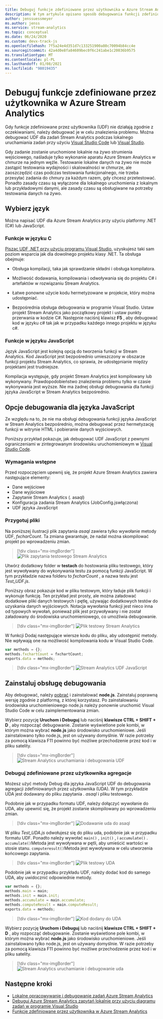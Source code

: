 ```yaml
---
title: Debuguj funkcje zdefiniowane przez użytkownika w Azure Stream Analytics
description: W tym artykule opisano sposób debugowania funkcji zdefiniowanych przez użytkownika w programie Azure Stream Analytics.
author: jenssuessmeyer
ms.author: jenss
ms.service: stream-analytics
ms.topic: conceptual
ms.date: 06/24/2020
ms.custom: devx-track-js
ms.openlocfilehash: 7f5a24e4d351d7c133251900a80c70094b84cc4e
ms.sourcegitcommit: 42a4d0e8fa84609bec0f6c241abe1c20036b9575
ms.translationtype: MT
ms.contentlocale: pl-PL
ms.lasthandoff: 01/08/2021
ms.locfileid: "98019435"
---
```

# <a name="debug-user-defined-functions-in-azure-stream-analytics"></a>Debuguj funkcje zdefiniowane przez użytkownika w Azure Stream Analytics 

Gdy funkcje zdefiniowane przez użytkownika (UDF) nie działają zgodnie z oczekiwaniami, należy debugować je w celu znalezienia problemu. Można debugować UDF dla zadań Stream Analytics podczas lokalnego uruchamiania zadań przy użyciu [Visual Studio Code](visual-studio-code-local-run-live-input.md) lub [Visual Studio](stream-analytics-vs-tools-local-run.md).

Gdy zadanie zostanie uruchomione lokalnie na żywo strumienia wejściowego, naśladuje tylko wykonanie aparatu Azure Stream Analytics w chmurze na jednym węźle. Testowanie lokalne danych na żywo nie może zastąpić testowania wydajności i skalowalności w chmurze, ale zaoszczędzić czas podczas testowania funkcjonalnego, nie trzeba przesyłać zadania do chmury za każdym razem, gdy chcesz przetestować. Ponadto zasady czasu są wyłączone dla lokalnego uruchomienia z lokalnym lub przykładowymi danymi, ale zasady czasu są obsługiwane na potrzeby testowania danych na żywo.

## <a name="pick-your-language"></a>Wybierz język

Można napisać UDF dla Azure Stream Analytics przy użyciu platformy .NET (C#) lub JavaScript. 

### <a name="functions-in-c"></a>Funkcje w języku C # 

[Pisząc UDF .NET przy użyciu programu Visual Studio](stream-analytics-edge-csharp-udf-methods.md), uzyskujesz taki sam poziom wsparcia jak dla dowolnego projektu klasy .NET. Ta obsługa obejmuje:

* Obsługa kompilacji, taka jak sprawdzanie składni i obsługa kompilatora.

* Możliwość dodawania, kompilowania i odwoływania się do projektu C# i artefaktów w rozwiązaniu Stream Analytics. 

* Łatwe ponowne użycie kodu hermetyzowane w projekcie, który można udostępniać. 

* Bezpośrednia obsługa debugowania w programie Visual Studio. Ustaw projekt Stream Analytics jako początkowy projekt i ustaw punkty przerwania w kodzie C#. Następnie naciśnij klawisz **F5** , aby debugować kod w języku c# tak jak w przypadku każdego innego projektu w języku c#. 

### <a name="functions-in-javascript"></a>Funkcje w języku JavaScript

Język JavaScript jest kolejną opcją do tworzenia funkcji w Stream Analytics. Kod JavaScript jest bezpośrednio umieszczony w obszarze funkcji projektu Stream Analytics, co sprawia, że udostępnianie między projektami jest trudniejsze.

Kompilacja występuje, gdy projekt Stream Analytics jest kompilowany lub wykonywany. Prawdopodobieństwo znalezienia problemu tylko w czasie wykonywania jest wyższe. Nie ma żadnej obsługi debugowania dla funkcji języka JavaScript w Stream Analytics bezpośrednio.

## <a name="debug-options-for-javascript"></a>Opcje debugowania dla języka JavaScript

Ze względu na to, że nie ma obsługi debugowania funkcji języka JavaScript w Stream Analytics bezpośrednio, można debugować przez hermetyzację funkcji w witrynie HTML i pobieranie danych wyjściowych.

Poniższy przykład pokazuje, jak debugować UDF JavaScript z pewnymi ograniczeniami w zintegrowanym środowisku uruchomieniowym w [Visual Studio Code](quick-create-visual-studio-code.md).

### <a name="prerequisites"></a>Wymagania wstępne

Przed rozpoczęciem upewnij się, że projekt Azure Stream Analytics zawiera następujące elementy:

* Dane wejściowe 
* Dane wyjściowe 
* Zapytanie Stream Analytics (. asaql) 
* Konfiguracja zadania Stream Analytics (JobConfig.jswłączona)
* UDF języka JavaScript

### <a name="prepare-files"></a>Przygotuj pliki

Na poniższej ilustracji plik zapytania *asaql* zawiera tylko wywołanie metody UDF, *fxcharCount*. Ta zmiana gwarantuje, że nadal można skompilować projekt po wprowadzeniu zmian.

> [!div class="mx-imgBorder"]
> ![Plik zapytania testowego Stream Analytics](./media/debug-user-defined-functions/asaql-file.png)

Utwórz dodatkowy folder w **testach** do hostowania pliku testowego, który jest wywoływany do wykonywania testu za pomocą funkcji JavaScript. W tym przykładzie nazwa folderu to *fxcharCount* , a nazwa testu jest *Test_UDF.js*. 

Poniższy obraz pokazuje kod w pliku testowym, który ładuje plik funkcji i wykonuje funkcję. Ten przykład jest prosty, ale można załadować dodatkowe pliki danych testowych i pętlę, używając dodatkowych testów do uzyskania danych wyjściowych. Notacja wywołania funkcji jest nieco inna od typowych wywołań, ponieważ plik jest przywoływany i nie został załadowany do środowiska uruchomieniowego, co umożliwia debugowanie. 

> [!div class="mx-imgBorder"]
> ![Plik testowy Stream Analytics](./media/debug-user-defined-functions/test-file.png)

W funkcji Dodaj następujące wiersze kodu do pliku, aby udostępnić metody. Nie wpływają one na możliwość kompilowania kodu w Visual Studio Code.

```javascript
var methods = {};
methods.fxchartCount = fxchartCount;
exports.data = methods;
``` 

> [!div class="mx-imgBorder"]
> ![Stream Analytics UDF JavaScript](./media/debug-user-defined-functions/udf-file.png)
  
## <a name="install-debug-support"></a>Zainstaluj obsługę debugowania

Aby debugować, należy [pobrać](https://nodejs.org/en/download/) i zainstalować **node.js**. Zainstaluj poprawną wersję zgodnie z platformą, z której korzystasz. Po zainstalowaniu środowiska uruchomieniowego node.js należy ponownie uruchomić Visual Studio Code w celu zaimplementowania zmian. 

Wybierz pozycję **Uruchom i Debuguj** lub naciśnij **klawisze CTRL + SHIFT + D** , aby rozpocząć debugowanie. Zostanie wyświetlone pole kombi, w którym można wybrać **node.js** jako środowisko uruchomieniowe. Jeśli zainstalowano tylko node.js, jest on używany domyślnie. W razie potrzeby za pomocą klawisza F11 powinno być możliwe przechodzenie przez kod i w pliku satelity. 

> [!div class="mx-imgBorder"]
> ![Stream Analytics uruchamiania i debugowania UDF](./media/debug-user-defined-functions/run-debug-udf.png)

### <a name="debug-user-defined-aggregates"></a>Debuguj zdefiniowane przez użytkownika agregacje 

Możesz użyć metody Debug dla języka JavaScript UDF do debugowania agregacji zdefiniowanych przez użytkownika (UDA). W tym przykładzie UDA jest dodawany do pliku zapytania *. asaql* i pliku testowego.

Podobnie jak w przypadku formatu UDF, należy dołączyć wywołanie do UDA, aby upewnić się, że projekt zostanie skompilowany po wprowadzeniu zmian. 

> [!div class="mx-imgBorder"]
> ![Dodawanie uda do asaql](./media/debug-user-defined-functions/asaql-uda.png)

W pliku *Test_UDA.js* odwołujesz się do pliku uda, podobnie jak w przypadku formatu UDF. Ponadto należy wywołać `main()` , `init()` , i `accumulate()` . `accumulate()`Metoda jest wywoływana w pętli, aby umieścić wartości w stosie stanu. `computeresult()`Metoda jest wywoływana w celu utworzenia końcowego zapytania. 

> [!div class="mx-imgBorder"]
> ![Plik testowy UDA](./media/debug-user-defined-functions/uda-test.png)

Podobnie jak w przypadku przykładu UDF, należy dodać kod do samego UDA, aby uwidocznić odpowiednie metody.

```javascript
var methods = {};
methods.main = main;
methods.init = main.init;
methods.accumulate = main.accumulate;
methods.computeResult = main.computeResult;
exports.data = methods;
``` 

> [!div class="mx-imgBorder"]
> ![Kod dodany do UDA](./media/debug-user-defined-functions/uda-expose-methods.png)

Wybierz pozycję **Uruchom i Debuguj** lub naciśnij **klawisze CTRL + SHIFT + D** , aby rozpocząć debugowanie. Zostanie wyświetlone pole kombi, w którym można wybrać **node.js** jako środowisko uruchomieniowe. Jeśli zainstalowano tylko node.js, jest on używany domyślnie. W razie potrzeby za pomocą klawisza F11 powinno być możliwe przechodzenie przez kod i w pliku satelity.

> [!div class="mx-imgBorder"]
> ![Stream Analytics uruchamianie i debugowanie uda](./media/debug-user-defined-functions/run-debug-uda.png)


## <a name="next-steps"></a>Następne kroki

* [Lokalne opracowywanie i debugowanie zadań Azure Stream Analytics](develop-locally.md)
* [Debuguj Azure Stream Analytics zapytań lokalnie przy użyciu diagramu zadań w programie Visual Studio](debug-locally-using-job-diagram.md)
* [Funkcje zdefiniowane przez użytkownika w Azure Stream Analytics](functions-overview.md)
 
